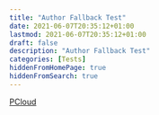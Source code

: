 ```yaml
---
title: "Author Fallback Test"
date: 2021-06-07T20:35:12+01:00
lastmod: 2021-06-07T20:35:12+01:00
draft: false
description: "Author Fallback Test"
categories: [Tests]
hiddenFromHomePage: true
hiddenFromSearch: true
---
```


<!--more-->

[PCloud](https://github.com/HEIGE-PCloud)